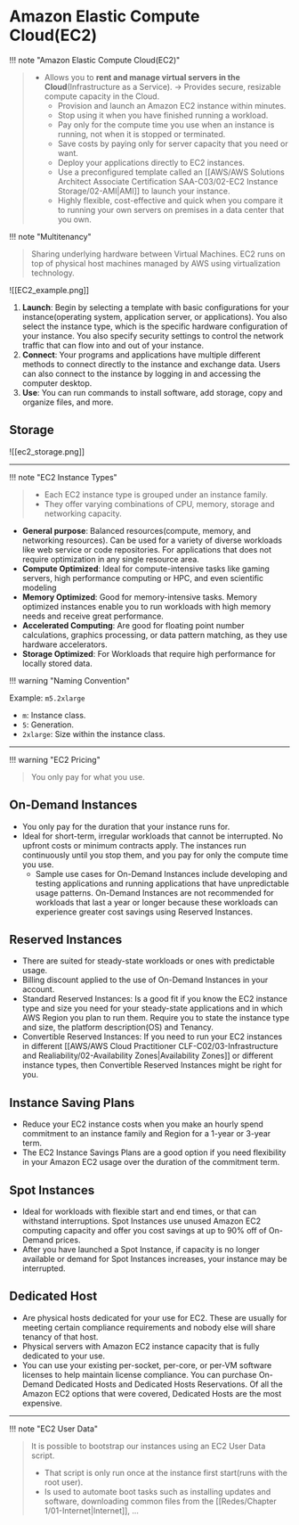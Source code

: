 # Amazon Elastic Compute Cloud(EC2)

!!! note "Amazon Elastic Compute Cloud(EC2)"
> - Allows you to **rent and manage virtual servers in the Cloud**(Infrastructure as a Service). -> Provides secure, resizable compute capacity in the Cloud.
> 	- Provision and launch an Amazon EC2 instance within minutes.
> 	- Stop using it when you have finished running a workload.
> 	- Pay only for the compute time you use when an instance is running, not when it is stopped or terminated.
> 	- Save costs by paying only for server capacity that you need or want.
> 	- Deploy your applications directly to EC2 instances.
> 	- Use a preconfigured template called an [[AWS/AWS Solutions Architect Associate Certification SAA-C03/02-EC2 Instance Storage/02-AMI|AMI]] to launch your instance.
> 	- Highly flexible, cost-effective and quick when you compare it to running your own servers on premises in a data center that you own.


!!! note "Multitenancy"
> Sharing underlying hardware between Virtual Machines. EC2 runs on top of physical host machines managed by AWS using virtualization technology.

![[EC2_example.png]]

1. **Launch**: Begin by selecting a template with basic configurations for your instance(operating system, application server, or applications). You also select the instance type, which is the specific hardware configuration of your instance. You also specify security settings to control the network traffic that can flow into and out of your instance.
2. **Connect**: Your programs and applications have multiple different methods to connect directly to the instance and exchange data. Users can also connect to the instance by logging in and accessing the computer desktop.
3. **Use**: You can run commands to install software, add storage, copy and organize files, and more.
## Storage

![[ec2_storage.png]]

---

!!! note "EC2 Instance Types"
> - Each EC2 instance type is grouped under an instance family.
> - They offer varying combinations of CPU, memory, storage and networking capacity.

- **General purpose**: Balanced resources(compute, memory, and networking resources). Can be used for a variety of diverse workloads like web service or code repositories. For applications that does not require optimization in any single resource area.
- **Compute Optimized**: Ideal for compute-intensive tasks like gaming servers, high performance computing or HPC, and even scientific modeling
- **Memory Optimized**: Good for memory-intensive tasks. Memory optimized instances enable you to run workloads with high memory needs and receive great performance.
- **Accelerated Computing**: Are good for floating point number calculations, graphics processing, or data pattern matching, as they use hardware accelerators.
- **Storage Optimized**: For Workloads that require high performance for locally stored data.

!!! warning "Naming Convention"

 Example: `m5.2xlarge`
 - `m`: Instance class.
 - `5`: Generation.
 - `2xlarge`: Size within the instance class.

---

!!! warning "EC2 Pricing"
> You only pay for what you use.
## On-Demand Instances
- You only pay for the duration that your instance runs for.
- Ideal for short-term, irregular workloads that cannot be interrupted. No upfront costs or minimum contracts apply. The instances run continuously until you stop them, and you pay for only the compute time you use.  
  - Sample use cases for On-Demand Instances include developing and testing applications and running applications that have unpredictable usage patterns. On-Demand Instances are not recommended for workloads that last a year or longer because these workloads can experience greater cost savings using Reserved Instances.

## Reserved Instances
- There are suited for steady-state workloads or ones with predictable usage.
- Billing discount applied to the use of On-Demand Instances in your account.
- Standard Reserved Instances: Is a good fit if you know the EC2 instance type and size you need for your steady-state applications and in which AWS Region you plan to run them. Require you to state the instance type and size, the platform description(OS) and Tenancy.
- Convertible Reserved Instances: If you need to run your EC2 instances in different [[AWS/AWS Cloud Practitioner CLF-C02/03-Infrastructure and Realiability/02-Availability Zones|Availability Zones]] or different instance types, then Convertible Reserved Instances might be right for you.

## Instance Saving Plans
- Reduce your EC2 instance costs when you make an hourly spend commitment to an instance family and Region for a 1-year or 3-year term.
- The EC2 Instance Savings Plans are a good option if you need flexibility in your Amazon EC2 usage over the duration of the commitment term.

## Spot Instances
- Ideal for workloads with flexible start and end times, or that can withstand interruptions. Spot Instances use unused Amazon EC2 computing capacity and offer you cost savings at up to 90% off of On-Demand prices.
- After you have launched a Spot Instance, if capacity is no longer available or demand for Spot Instances increases, your instance may be interrupted.

## Dedicated Host
- Are physical hosts dedicated for your use for EC2. These are usually for meeting certain compliance requirements and nobody else will share tenancy of that host.
- Physical servers with Amazon EC2 instance capacity that is fully dedicated to your use. 
- You can use your existing per-socket, per-core, or per-VM software licenses to help maintain license compliance. You can purchase On-Demand Dedicated Hosts and Dedicated Hosts Reservations. Of all the Amazon EC2 options that were covered, Dedicated Hosts are the most expensive.

---

!!! note "EC2 User Data"
> It is possible to bootstrap our instances using an EC2 User Data script.
> - That script is only run once at the instance first start(runs with the root user).
> - Is used to automate boot tasks such as installing updates and software, downloading common files from the [[Redes/Chapter 1/01-Internet|Internet]], ...

